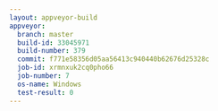 ```yaml
---
layout: appveyor-build
appveyor:
  branch: master
  build-id: 33045971
  build-number: 379
  commit: f771e58356d05aa56413c940440b62676d25328c
  job-id: xrmnxuk2cq0pho66
  job-number: 7
  os-name: Windows
  test-result: 0
---
```

